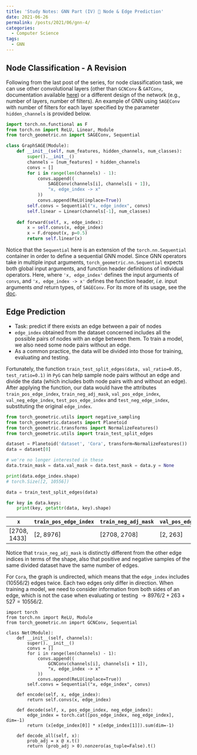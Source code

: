 ```yaml
---
title: 'Study Notes: GNN Part (IV) 🌲 Node & Edge Prediction'
date: 2021-06-26
permalink: /posts/2021/06/gnn-4/
categories:
  - Computer Science
tags:
  - GNN
---
```


## Node Classification - A Revision

Following from the last post of the series, for node classification task, we can use other convolutional layers (other than `GCNConv` & `GATConv`, documentation available [here](https://pytorch-geometric.readthedocs.io/en/latest/modules/nn.html#convolutional-layers)) or a different design of the network (e.g., number of layers, number of filters). An example of GNN using `SAGEConv` with number of filters for each layer specified by the parameter `hidden_channels` is provided below.

```python
import torch.nn.functional as F
from torch.nn import ReLU, Linear, Module
from torch_geometric.nn import SAGEConv, Sequential

class GraphSAGE(Module):
    def __init__(self, num_features, hidden_channels, num_classes):
        super().__init__()
        channels = [num_features] + hidden_channels
        convs = []
        for i in range(len(channels) - 1):
            convs.append((
                SAGEConv(channels[i], channels[i + 1]),
                "x, edge_index -> x"
            ))
            convs.append(ReLU(inplace=True))
        self.convs = Sequential("x, edge_index", convs)
        self.linear = Linear(channels[-1], num_classes)
        
    def forward(self, x, edge_index):
        x = self.convs(x, edge_index)
        x = F.dropout(x, p=0.5)
        return self.linear(x)
```

Notice that the `Sequential` here is an extension of the `torch.nn.Sequential` container in order to define a sequential GNN model. Since GNN operators take in multiple input arguments, `torch_geometric.nn.Sequential` expects both global input arguments, and function header definitions of individual operators. Here, where `'x, edge_index'` defines the input arguments of `convs`, and `'x, edge_index -> x'` defines the function header, *i.e.* input arguments *and* return types, of `SAGEConv`. For its more of its usage, see the [doc](https://pytorch-geometric.readthedocs.io/en/latest/modules/nn.html#torch_geometric.nn.sequential.Sequential).

## Edge Prediction

- Task: predict if there exists an edge between a pair of nodes
- `edge_index` obtained from the dataset concerned includes all the possible pairs of nodes with an edge between them. To train a model, we also need some node pairs without an edge. 
- As a common practice, the data will be divided into those for training, evaluating and testing.

Fortunately, the function `train_test_split_edges(data, val_ratio=0.05, test_ratio=0.1)` in `PyG` can help sample node pairs without an edge and divide the data (which includes both node pairs with and without an edge). After applying the function, our data would have the attributes `train_pos_edge_index`, `train_neg_adj_mask`, `val_pos_edge_index`, `val_neg_edge_index`, `test_pos_edge_index` and `test_neg_edge_index`, substituting the original `edge_index`.

```python
from torch_geometric.utils import negative_sampling
from torch_geometric.datasets import Planetoid
from torch_geometric.transforms import NormalizeFeatures()
from torch_geometric.utils import train_test_split_edges

dataset = Planetoid('dataset', 'Cora', transform=NormalizeFeatures())
data = dataset[0]

# we're no longer interested in these
data.train_mask = data.val_mask = data.test_mask = data.y = None 

print(data.edge_index.shape)
# torch.Size([2, 10556])

data = train_test_split_edges(data)

for key in data.keys:
    print(key, getattr(data, key).shape)
```

| `x`          | `train_pos_edge_index` | `train_neg_adj_mask` | `val_pos_edge_index` | `val_neg_edge_index` | `test_pos_edge_index` | `test_neg_edge_index` |
| ------------ | ---------------------- | -------------------- | -------------------- | -------------------- | --------------------- | --------------------- |
| [2708, 1433] | [2, 8976]              | [2708, 2708]         | [2, 263]             | [2, 263]             | [2, 527]              | [2, 527]              |

Notice that `train_neg_adj_mask` is distinctly different from the other edge indices in terms of the shape, also that positive and negative samples of the same divided dataset have the same number of edges. 

For `Cora`, the graph is undirected, which means that the `edge_index` includes ($10556/2$) edges twice. Each two edges only differ in direction. When training a model, we need to consider information from both sides of an edge, which is not the case when evaluating or testing $\to8976/2+263+527=10556/2$.

```
import torch
from torch.nn import ReLU, Module
from torch_geometric.nn import GCNConv, Sequential

class Net(Module):
    def __init__(self, channels):
        super().__init__()
        convs = []
        for i in range(len(channels) - 1):
            convs.append((
                GCNConv(channels[i], channels[i + 1]),
                "x, edge_index -> x"
            ))
            convs.append(ReLU(inplace=True))
        self.convs = Sequential("x, edge_index", convs)

    def encode(self, x, edge_index):
        return self.convs(x, edge_index)

    def decode(self, x, pos_edge_index, neg_edge_index):
        edge_index = torch.cat([pos_edge_index, neg_edge_index], dim=-1)
        return (x[edge_index[0]] * x[edge_index[1]]).sum(dim=-1)

    def decode_all(self, x):
        prob_adj = x @ x.t()
        return (prob_adj > 0).nonzero(as_tuple=False).t()
```




